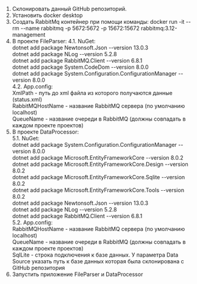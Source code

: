1. Склонировать данный GitHub репозиторий.
2. Установить docker desktop
3. Создать RabbitMq контейнер при помощи команды:
docker run -it --rm --name rabbitmq -p 5672:5672 -p 15672:15672 rabbitmq:3.12-management
4. В проекте FileParser:
4.1. NuGet:  
dotnet add package Newtonsoft.Json --version 13.0.3  
dotnet add package NLog --version 5.2.8  
dotnet add package RabbitMQ.Client --version 6.8.1  
dotnet add package System.CodeDom --version 8.0.0  
dotnet add package System.Configuration.ConfigurationManager --version 8.0.0  
4.2. App.config:  
XmlPath - путь до xml файла из которого получаются данные (status.xml)  
RabbitMQHostName - название RabbitMQ сервера (по умолчанию localhost)  
QueueName - название очереди в RabbitMQ (должны совпадать в каждом проекте проектов)  
5. В проекте DataProcessor:  
5.1. NuGet:  
dotnet add package System.Configuration.ConfigurationManager --version 8.0.0  
dotnet add package Microsoft.EntityFrameworkCore --version 8.0.2  
dotnet add package Microsoft.EntityFrameworkCore.Design --version 8.0.2  
dotnet add package Microsoft.EntityFrameworkCore.Sqlite --version 8.0.2  
dotnet add package Microsoft.EntityFrameworkCore.Tools --version 8.0.2  
dotnet add package Newtonsoft.Json --version 13.0.3  
dotnet add package NLog --version 5.2.8  
dotnet add package RabbitMQ.Client --version 6.8.1  
5.2. App.config:  
RabbitMQHostName - название RabbitMQ сервера (по умолчанию localhost)  
QueueName - название очереди в RabbitMQ (должны совпадать в каждом проекте   проектов)  
SqlLite - строка подключения к базе данных. У параметра Data Source указать путь к базе данных которая была склонирована с GitHub репозитория  
6. Запустить приложение FileParser и DataProcessor  
